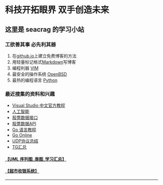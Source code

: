 # 科技开拓眼界 双手创造未来 #
## 这里是 seacrag 的学习小站 ##


### 工欲善其事 必先利其器 ###

1. 在[github.io](/docs/githubdoc.md)上建立免费博客的方法
2. 用轻量标记格式[Markdown](/docs/Markdowndoc.md)写博客
3. 编程利器 [VIM](/docs/VIMdoc.md)
4. 最安全的操作系统 [OpenBSD](/docs/openbsddoc.md)
5. 最热的编程语言 [Python](/docs/pythondoc.md)

### 最近搜集的资料和兴趣 ###

* [Visual Studio 中文官方教程](https://docs.microsoft.com/zh-cn/visualstudio/?view=vs-2017#pivot=get-started&panel=get-started1)
* [人工智能](/docs/RGZN.md)
* [股票数据接口](https://www.juhe.cn/docs/api/id/21)
* [股票数据API](https://blog.csdn.net/Llingmiao/article/details/79941066)
* [Go 语言教程](http://www.runoob.com/go/go-tutorial.html)
* [Go Online](https://golang.org)
* [UDP协议总结](https://www.cnblogs.com/HPAHPA/p/7737531.html)
*	[TG汇总](/docs/TG.md)


####	[【UML 序列图_类图_学习汇总】](/docs/UML.md) ####
####	[【超市收银系统】](/docs/cash.md) ####


***

